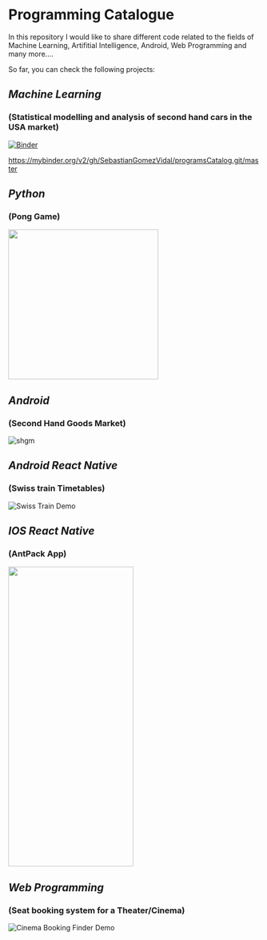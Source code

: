 # Programming Catalogue

In this repository I would like to share different code related to the fields of Machine Learning, Artifitial Intelligence, Android, Web Programming and many more.... 

So far, you can check the following projects:

## _Machine Learning_
### (Statistical modelling and analysis of second hand cars in the USA market)
[![Binder](https://mybinder.org/badge_logo.svg)](https://mybinder.org/v2/gh/SebastianGomezVidal/programsCatalog.git/master)

https://mybinder.org/v2/gh/SebastianGomezVidal/programsCatalog.git/master

## _Python_
### (Pong Game)

<img src="./Demo/pomg.gif" width="300" height="300">

## _Android_
### (Second Hand Goods Market)

![shgm](Demo/buy_1.gif)

## _Android React Native_
### (Swiss train Timetables)

![Swiss Train Demo](Demo/train_search.gif)

## _IOS React Native_
### (AntPack App)
<img src="./Demo/antpack.gif" width="250" height="600">

## _Web Programming_
### (Seat booking system for a Theater/Cinema)

![Cinema Booking Finder Demo](Demo/cinema_booking_demo.gif)
